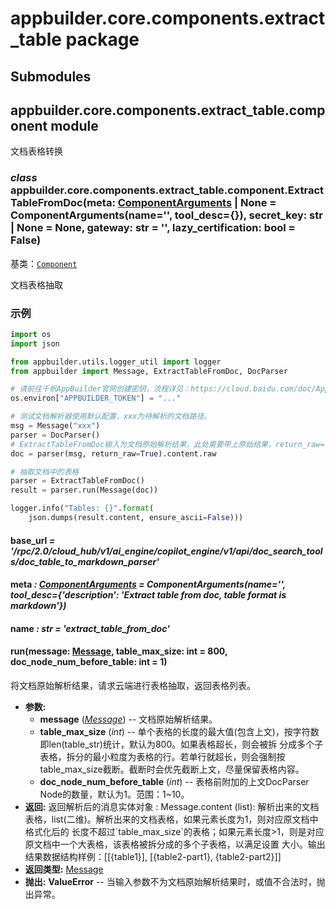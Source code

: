 # appbuilder.core.components.extract_table package

## Submodules

## appbuilder.core.components.extract_table.component module

文档表格转换

### *class* appbuilder.core.components.extract_table.component.ExtractTableFromDoc(meta: [ComponentArguments](appbuilder.core.md#appbuilder.core.component.ComponentArguments) | None = ComponentArguments(name='', tool_desc={}), secret_key: str | None = None, gateway: str = '', lazy_certification: bool = False)

基类：[`Component`](appbuilder.core.md#appbuilder.core.component.Component)

文档表格抽取

### 示例

```python
import os
import json

from appbuilder.utils.logger_util import logger
from appbuilder import Message, ExtractTableFromDoc, DocParser

# 请前往千帆AppBuilder官网创建密钥，流程详见：https://cloud.baidu.com/doc/AppBuilder/s/Olq6grrt6#1%E3%80%81%E5%88%9B%E5%BB%BA%E5%AF%86%E9%92%A5
os.environ["APPBUILDER_TOKEN"] = "..."

# 测试文档解析器使用默认配置，xxx为待解析的文档路径。
msg = Message("xxx")
parser = DocParser()
# ExtractTableFromDoc输入为文档原始解析结果，此处需要带上原始结果，return_raw=True.
doc = parser(msg, return_raw=True).content.raw

# 抽取文档中的表格
parser = ExtractTableFromDoc()
result = parser.run(Message(doc))

logger.info("Tables: {}".format(
    json.dumps(result.content, ensure_ascii=False)))
```

#### base_url *= '/rpc/2.0/cloud_hub/v1/ai_engine/copilot_engine/v1/api/doc_search_tools/doc_table_to_markdown_parser'*

#### meta *: [ComponentArguments](appbuilder.core.md#appbuilder.core.component.ComponentArguments)* *= ComponentArguments(name='', tool_desc={'description': 'Extract table from doc, table format is markdown'})*

#### name *: str* *= 'extract_table_from_doc'*

#### run(message: [Message](appbuilder.core.md#appbuilder.core.message.Message), table_max_size: int = 800, doc_node_num_before_table: int = 1)

将文档原始解析结果，请求云端进行表格抽取，返回表格列表。

* **参数:**
  * **message** ([*Message*](appbuilder.core.md#appbuilder.core.message.Message)) -- 文档原始解析结果。
  * **table_max_size** (*int*) -- 单个表格的长度的最大值(包含上文)，按字符数即len(table_str)统计，默认为800。如果表格超长，则会被拆            分成多个子表格，拆分的最小粒度为表格的行。若单行就超长，则会强制按table_max_size截断。截断时会优先截断上文，尽量保留表格内容。
  * **doc_node_num_before_table** (*int*) -- 表格前附加的上文DocParser Node的数量，默认为1。范围：1~10。
* **返回:**
  返回解析后的消息实体对象
  : Message.content (list): 解析出来的文档表格，list(二维)。解析出来的文档表格，如果元素长度为1，则对应原文档中格式化后的                长度不超过\`table_max_size\`的表格；如果元素长度>1，则是对应原文档中一个大表格，该表格被拆分成的多个子表格，以满足设置                大小。输出结果数据结构样例：[[{table1}], [{table2-part1}, {table2-part2}]]
* **返回类型:**
  [Message](appbuilder.core.md#appbuilder.core.message.Message)
* **抛出:**
  **ValueError** -- 当输入参数不为文档原始解析结果时，或值不合法时，抛出异常。
